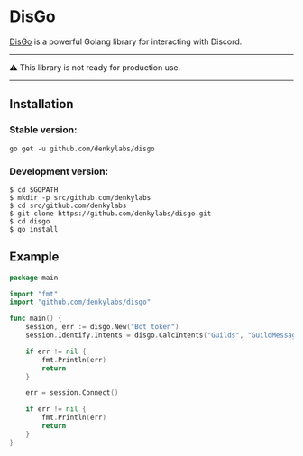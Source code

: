 # DisGo
[DisGo](https://pkg.go.dev/github.com/denkylabs/disgo) is a powerful Golang library for interacting with Discord.

---

⚠️ This library is not ready for production use.

---

## Installation
### Stable version:
```sh-session
go get -u github.com/denkylabs/disgo
```

### Development version:
```sh-session
$ cd $GOPATH
$ mkdir -p src/github.com/denkylabs
$ cd src/github.com/denkylabs
$ git clone https://github.com/denkylabs/disgo.git
$ cd disgo
$ go install
```

## Example
```go
package main

import "fmt"
import "github.com/denkylabs/disgo"

func main() {
    session, err := disgo.New("Bot token")
    session.Identify.Intents = disgo.CalcIntents("Guilds", "GuildMessages")

    if err != nil {
        fmt.Println(err)
        return
    }

    err = session.Connect()

    if err != nil {
        fmt.Println(err)
        return
    }
}
```
